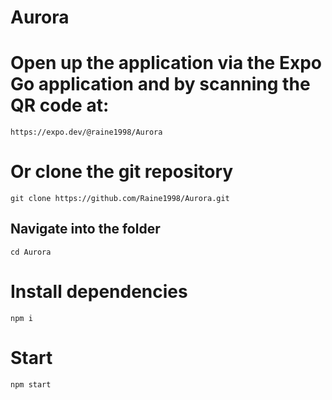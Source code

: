 # Aurora

# Open up the application via the Expo Go application and by scanning the QR code at:

    https://expo.dev/@raine1998/Aurora

# Or clone the git repository

    git clone https://github.com/Raine1998/Aurora.git

## Navigate into the folder

    cd Aurora

# Install dependencies

    npm i

# Start

    npm start
